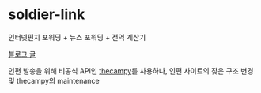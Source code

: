 # soldier-link
인터넷편지 포워딩 + 뉴스 포워딩 + 전역 계산기

[블로그 글](https://syphon.tistory.com/91)

인편 발송을 위해 비공식 API인 [thecampy](https://github.com/lewisleedev/thecampy)를 사용하나, 인편 사이트의 잦은 구조 변경 및 thecampy의 maintenance 
